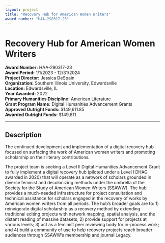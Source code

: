 ```yaml
---
layout: project
title: "Recovery Hub for American Women Writers"
award_number: "HAA-290317-23"
---
```



# Recovery Hub for American Women Writers

**Award Number:** HAA-290317-23  
**Award Period:** 1/1/2023 - 12/31/2024  
**Project Director:** Jessica  DeSpain  
**Organization:** Southern Illinois University, Edwardsville  
**Location:** Edwardsville, IL  
**Year Awarded:** 2022  
**Primary Humanities Discipline:** American Literature  
**Grant Program Name:** Digital Humanities Advancement Grants  
**Approved Outright Funds:** $149,611.85  
**Awarded Outright Funds:** $149,611  

---

## Description

<p>The continued development and implementation of
a digital recovery hub focused on surfacing the work of American women writers
and promoting scholarship on their literary contributions.</p>
<p>The project team is seeking a Level II Digital Humanities Advancement Grant to fully implement a digital recovery hub (piloted under a Level I DHAG awarded in 2020) that will operate as a network of scholars grounded in diverse feminist and decolonizing methods under the umbrella of the Society for the Study of American Women Writers (SSAWW). The hub provides a much-needed infrastructure for project consultation and technical assistance for scholars engaged in the recovery of works by American women writers from all periods. The hub’s broader goals are to: 1) reinvigorate digital scholarship as a recovery method by extending traditional editing projects with network mapping, spatial analysis, and the distant reading of massive datasets; 2) provide support for projects at various levels; 3) act as a feminist peer reviewing body for in-process work; and 4) build a community of use to help recovery projects reach broader audiences through SSAWW’s membership and journal Legacy.</p>
